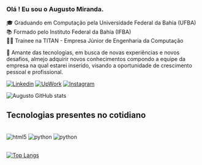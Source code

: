 ### Olá ! Eu sou o Augusto Miranda.

🎓 Graduando em Computação pela Universidade Federal da Bahia (UFBA)<br/>
📚 Formado pelo Instituto Federal da Bahia (IFBA)<br/>
🧑‍💻 Trainee na TITAN - Empresa Júnior de Engenharia da Computação<br/>

🚀 Amante das tecnologias, em busca de novas experiências e novos desafios, almejo adquirir novos conhecimentos compondo a equipe da empresa na qual estarei inserido, visando a oportunidade de crescimento pessoal e profissional.

[![Linkedin](https://img.shields.io/badge/LinkedIn-0077B5?style=for-the-badge&logo=linkedin&logoColor=white)](https://www.linkedin.com/in/augusto-miranda-4732a316a/)
[![UpWork](https://img.shields.io/badge/UpWork-6FDA44?style=for-the-badge&logo=Upwork&logoColor=white)](https://www.upwork.com/workwith/augustom)
[![Instagram](https://img.shields.io/badge/Instagram-E4405F?style=for-the-badge&logo=instagram&logoColor=white)](https://www.instagram.com/a.m1r4nda/)


![Augusto GitHub stats](https://github-readme-stats.vercel.app/api?username=AugustoMir4nda&show_icons=true&theme=highcontrast)

## Tecnologias presentes no cotidiano

<div style="display: inline_block"><br/>
    <img align="center" alt="html5" src="https://img.shields.io/badge/HTML-239120?style=for-the-badge&logo=html5&logoColor=white"/>
    <img align="center" alt="python" src="https://img.shields.io/badge/Python-3776AB?style=for-the-badge&logo=python&logoColor=white"/>
    <img align="center" alt="python" src="https://img.shields.io/badge/CSS-239120?&style=for-the-badge&logo=css3&logoColor=white"/>
</div><br/>

[![Top Langs](https://github-readme-stats.vercel.app/api/top-langs/?username=AugustoMir4nda&layout=compact)](https://github.com/AugustoMir4nda/github-readme-stats)
